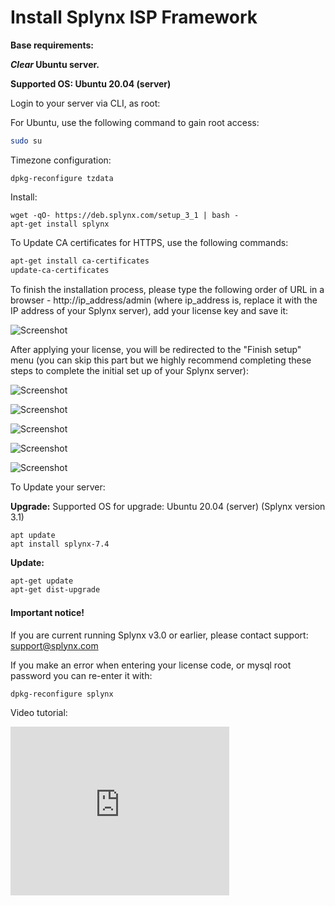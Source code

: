 Install Splynx ISP Framework
============================

**Base requirements:**

**_Clear_ Ubuntu server.**

**Supported OS: Ubuntu 20.04 (server)**

Login to your server via CLI, as root:

For Ubuntu, use the following command to gain root access:

```bash
sudo su
```

Timezone configuration:

```
dpkg-reconfigure tzdata
```

Install:

```
wget -qO- https://deb.splynx.com/setup_3_1 | bash -
apt-get install splynx
```

To Update CA certificates for HTTPS, use the following commands:

```bash
apt-get install ca-certificates
update-ca-certificates
```


To finish the installation process, please type the following order of URL in a browser - http://ip_address/admin (where ip_address is, replace it with the IP address of your Splynx server), add your license key and save it:

![Screenshot](install_splynx1.png)

After applying your license, you will be redirected to the "Finish setup" menu (you can skip this part but we highly recommend completing these steps to complete the initial set up of your Splynx server):

![Screenshot](install_splynx2_1.png)

![Screenshot](install_splynx3.png)

![Screenshot](install_splynx4.png)

![Screenshot](install_splynx5.png)

![Screenshot](install_splynx6.png)


To Update your server:

**Upgrade:** Supported OS for upgrade: Ubuntu 20.04 (server) (Splynx version 3.1)

```
apt update
apt install splynx-7.4
```
**Update:**

```bash
apt-get update
apt-get dist-upgrade
```

#### Important notice!
If you are current running Splynx v3.0 or earlier, please contact support: support@splynx.com

If you make an error when entering your license code, or mysql root password you can re-enter it with:

```bash
dpkg-reconfigure splynx
```

Video tutorial:

<iframe frameborder=0 height=270 width=350 allowfullscreen src="https://www.youtube.com/embed/0KZAENbH5KE">Video on youtube</iframe>

